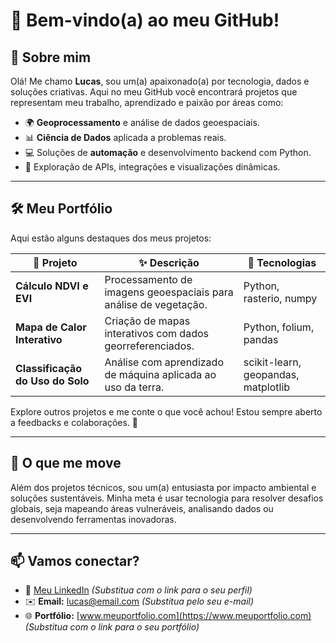 # 🌟 Bem-vindo(a) ao meu GitHub!

## 👋 Sobre mim
Olá! Me chamo **Lucas**, sou um(a) apaixonado(a) por tecnologia, dados e soluções criativas. Aqui no meu GitHub você encontrará projetos que representam meu trabalho, aprendizado e paixão por áreas como:

- 🌍 **Geoprocessamento** e análise de dados geoespaciais.
- 📊 **Ciência de Dados** aplicada a problemas reais.
- 💻 Soluções de **automação** e desenvolvimento backend com Python.
- 🚀 Exploração de APIs, integrações e visualizações dinâmicas.

---

## 🛠️ Meu Portfólio
Aqui estão alguns destaques dos meus projetos:

| 📌 **Projeto**             | ✨ **Descrição**                                        | 🚀 **Tecnologias**            |
|----------------------------|--------------------------------------------------------|--------------------------------|
| **Cálculo NDVI e EVI**     | Processamento de imagens geoespaciais para análise de vegetação. | Python, rasterio, numpy        |
| **Mapa de Calor Interativo** | Criação de mapas interativos com dados georreferenciados. | Python, folium, pandas         |
| **Classificação do Uso do Solo** | Análise com aprendizado de máquina aplicada ao uso da terra.  | scikit-learn, geopandas, matplotlib |

Explore outros projetos e me conte o que você achou! Estou sempre aberto a feedbacks e colaborações. 🚀

---

## 🌱 O que me move
Além dos projetos técnicos, sou um(a) entusiasta por impacto ambiental e soluções sustentáveis. Minha meta é usar tecnologia para resolver desafios globais, seja mapeando áreas vulneráveis, analisando dados ou desenvolvendo ferramentas inovadoras.

---

## 📫 Vamos conectar?
- 💼 [Meu LinkedIn](https://www.linkedin.com) *(Substitua com o link para o seu perfil)*
- ✉️ **Email:** lucas@email.com *(Substitua pelo seu e-mail)*
- 🌐 **Portfólio:** [www.meuportfolio.com](https://www.meuportfolio.com) *(Substitua com o link para o seu portfólio)*
